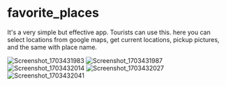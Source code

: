 # favorite_places

It's a very simple but effective app.
Tourists can use this.
here you can select locations from google maps, get current locations, pickup pictures, and the same with place name.





![Screenshot_1703431983](https://github.com/Al-Rasin/favorite-places/assets/142752724/87846b52-051a-4fe2-909a-9ab82982bdef)
![Screenshot_1703431987](https://github.com/Al-Rasin/favorite-places/assets/142752724/d36a2407-12ea-44ce-94eb-fe96e6ae4c02)
![Screenshot_1703432014](https://github.com/Al-Rasin/favorite-places/assets/142752724/ddbfab81-4af4-4820-9bb7-f4d396638c23)
![Screenshot_1703432027](https://github.com/Al-Rasin/favorite-places/assets/142752724/21b956a5-9ab5-4470-b6e7-e88ebd8cdaa6)
![Screenshot_1703432041](https://github.com/Al-Rasin/favorite-places/assets/142752724/2d988a42-9dd6-4782-b4c8-42b341881821)
